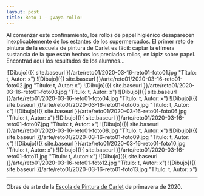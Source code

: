```yaml
---
layout: post
title: Reto 1 - ¡Vaya rollo!
---
```


Al comenzar este confinamiento, los rollos de papel higiénico desaparecen inexplicablemente de los estantes de los supermercados. El primer reto de pintura de la escuela de pintura de Carlet es fácil: captar la efímera sustancia de la que están hechos los preciados rollos, en lápiz sobre papel. Encontrad aquí los resultados de los alumnos...

![Dibujo]({{ site.baseurl }}/arte/reto01/2020-03-16-reto01-foto01.jpg "Título: t, Autor: x")
![Dibujo]({{ site.baseurl }}/arte/reto01/2020-03-16-reto01-foto02.jpg "Título: t, Autor: x")
![Dibujo]({{ site.baseurl }}/arte/reto01/2020-03-16-reto01-foto03.jpg "Título: t, Autor: x")
![Dibujo]({{ site.baseurl }}/arte/reto01/2020-03-16-reto01-foto04.jpg "Título: t, Autor: x")
![Dibujo]({{ site.baseurl }}/arte/reto01/2020-03-16-reto01-foto05.jpg "Título: t, Autor: x")
![Dibujo]({{ site.baseurl }}/arte/reto01/2020-03-16-reto01-foto06.jpg "Título: t, Autor: x")
![Dibujo]({{ site.baseurl }}/arte/reto01/2020-03-16-reto01-foto07.jpg "Título: t, Autor: x")
![Dibujo]({{ site.baseurl }}/arte/reto01/2020-03-16-reto01-foto08.jpg "Título: t, Autor: x")
![Dibujo]({{ site.baseurl }}/arte/reto01/2020-03-16-reto01-foto09.jpg "Título: t, Autor: x")
![Dibujo]({{ site.baseurl }}/arte/reto01/2020-03-16-reto01-foto10.jpg "Título: t, Autor: x")
![Dibujo]({{ site.baseurl }}/arte/reto01/2020-03-16-reto01-foto11.jpg "Título: t, Autor: x")
![Dibujo]({{ site.baseurl }}/arte/reto01/2020-03-16-reto01-foto12.jpg "Título: t, Autor: x")
![Dibujo]({{ site.baseurl }}/arte/reto01/2020-03-16-reto01-foto13.jpg "Título: t, Autor: x")

---

Obras de arte de la [Escola de Pintura de Carlet](https://arte.pinturitas.com) de primavera de 2020.
